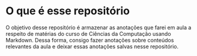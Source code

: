 # O que é esse repositório
O objetivo desse repositório é armazenar as anotações que farei em aula a respeito de matérias do curso de Ciências da Computação usando Markdown. 
Dessa forma, consigo fazer anotações sobre conteúdos relevantes da aula e deixar essas anotações salvas nesse repositório.
